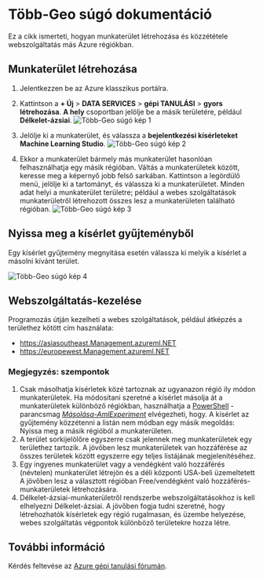 <properties
   pageTitle="Több-Geo súgó dokumentáció |} Microsoft Azure"
   description="Megtudhatja, hogy miként munkaterület létrehozása és közzététele a webszolgáltatás különböző a déli központi Amerikai Egyesült Államok (SCUS) az Azure területen Azure régió."
   services="machine-learning"
   documentationCenter=""
   authors="tedway"
   manager="jhubbard"
   editor="rmca14"
   tags=""/>

<tags
   ms.service="machine-learning"
   ms.devlang="na"
   ms.topic="article"
   ms.tgt_pltfrm="na"
   ms.workload="na"
   ms.date="08/16/2016"
   ms.author="tedway; neerajkh"/>

# <a name="multi-geo-help-documentation"></a>Több-Geo súgó dokumentáció

Ez a cikk ismerteti, hogyan munkaterület létrehozása és közzététele webszolgáltatás más Azure régiókban.

## <a name="create-a-workspace"></a>Munkaterület létrehozása

1. Jelentkezzen be az Azure klasszikus portálra.

2.  Kattintson a **+ Új** > **DATA SERVICES** > **gépi TANULÁSI** > **gyors létrehozása**.  **A hely** csoportban jelölje be a másik területére, például **Délkelet-ázsiai**.
![Több-Geo súgó kép 1][1]
3. Jelölje ki a munkaterület, és válassza a **bejelentkezési kísérleteket Machine Learning Studio**.
![Több-Geo súgó kép 2][2]

4. Ekkor a munkaterület bármely más munkaterület hasonlóan felhasználhatja egy másik régióban. Váltás a munkaterületek között, keresse meg a képernyő jobb felső sarkában. Kattintson a legördülő menü, jelölje ki a tartományt, és válassza ki a munkaterületet. Minden adat helyi a munkaterület területre; például a webes szolgáltatások munkaterületről létrehozott összes lesz a munkaterületen található régióban.
![Több-Geo súgó kép 3][3]

## <a name="open-an-experiment-from-gallery"></a>Nyissa meg a kísérlet gyűjteményből

Egy kísérlet gyűjtemény megnyitása esetén válassza ki melyik a kísérlet a másolni kívánt terület.

![Több-Geo súgó kép 4][4a]

## <a name="web-service-management"></a>Webszolgáltatás-kezelése

Programozás útján kezelheti a webes szolgáltatások, például átképzés a területhez kötött cím használata:
- https://asiasoutheast.Management.azureml.NET
- https://europewest.Management.azureml.NET

### <a name="things-to-note"></a>Megjegyzés: szempontok

1.  Csak másolhatja kísérletek közé tartoznak az ugyanazon régió ily módon munkaterületek. Ha módosítani szeretné a kísérlet másolja át a munkaterületek különböző régiókban, használhatja a [PowerShell](http://aka.ms/amlps) -parancsmag [*Másolása-AmlExperiment*](https://github.com/hning86/azuremlps/blob/master/README.md#copy-amlexperiment) elvégezheti, hogy. A kísérlet az gyűjtemény közzétenni a listán nem módban egy másik megoldás: Nyissa meg a másik régióból a munkaterületen.
2.  A terület sorkijelölőre egyszerre csak jelennek meg munkaterületek egy területhez tartozik. A jövőben lesz munkaterületek van hozzáférése az összes területek között egyszerre egy teljes listájának megjelenítéséhez.  
3.  Egy ingyenes munkaterület vagy a vendégként való hozzáférés (névtelen) munkaterület létrejön és a déli központi USA-beli üzemeltetett A jövőben lesz a választott régióban Free/vendégként való hozzáférés-munkaterületek létrehozására.  
4.  Délkelet-ázsiai-munkaterületről rendszerbe webszolgáltatásokhoz is kell elhelyezni Délkelet-ázsiai. A jövőben fogja tudni szeretné, hogy létrehozhatók kísérletek egy régió rugalmasan, és üzembe helyezése, webes szolgáltatás végpontok különböző területekre hozza létre.  

## <a name="more-information"></a>További információ

Kérdés feltevése az [Azure gépi tanulási fórumán](https://social.msdn.microsoft.com/Forums/azure/home?forum=MachineLearning).

<!--Image references-->
[1]: ./media/machine-learning-multi-geo/multi-geo_1.png
[2]: ./media/machine-learning-multi-geo/multi-geo_2.png
[3]: ./media/machine-learning-multi-geo/multi-geo_3.png
[4a]: ./media/machine-learning-multi-geo/multi-geo_4a.png
